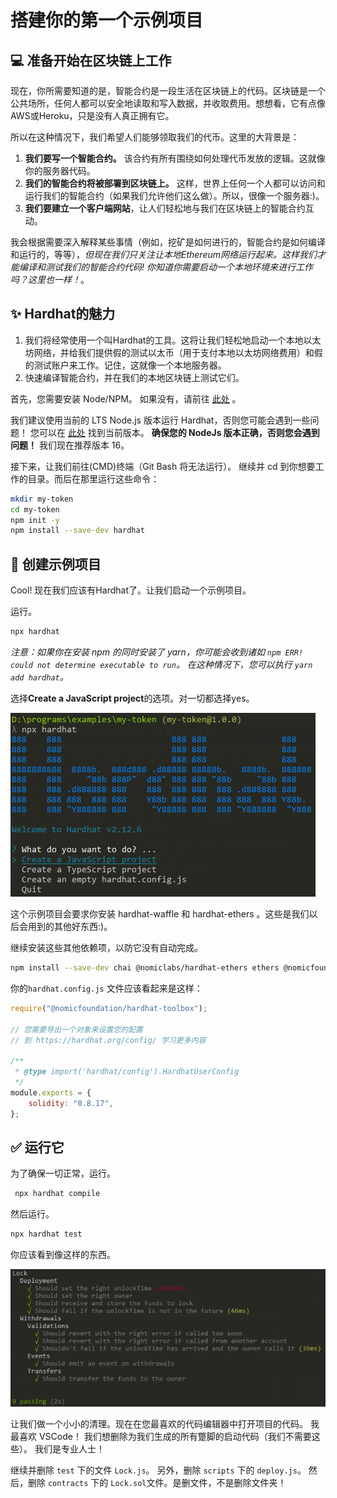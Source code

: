 # 搭建你的第一个示例项目

## 💻 准备开始在区块链上工作

现在，你所需要知道的是，智能合约是一段生活在区块链上的代码。区块链是一个公共场所，任何人都可以安全地读取和写入数据，并收取费用。想想看，它有点像AWS或Heroku，只是没有人真正拥有它。

所以在这种情况下，我们希望人们能够领取我们的代币。这里的大背景是：

1. **我们要写一个智能合约。** 该合约有所有围绕如何处理代币发放的逻辑。这就像你的服务器代码。
2. **我们的智能合约将被部署到区块链上。** 这样，世界上任何一个人都可以访问和运行我们的智能合约（如果我们允许他们这么做）。所以，很像一个服务器:)。
3. **我们要建立一个客户端网站**，让人们轻松地与我们在区块链上的智能合约互动。

我会根据需要深入解释某些事情（例如，挖矿是如何进行的，智能合约是如何编译和运行的，等等），*但现在我们只关注让本地Ethereum网络运行起来。这样我们才能编译和测试我们的智能合约代码! 你知道你需要启动一个本地环境来进行工作吗？这里也一样！*。

## ✨ Hardhat的魅力

1. 我们将经常使用一个叫Hardhat的工具。这将让我们轻松地启动一个本地以太坊网络，并给我们提供假的测试以太币（用于支付本地以太坊网络费用）和假的测试账户来工作。记住，这就像一个本地服务器。
2. 快速编译智能合约，并在我们的本地区块链上测试它们。

首先，您需要安装 Node/NPM。 如果没有，请前往 [此处](https://hardhat.org/tutorial/setting-up-the-environment.html) 。

我们建议使用当前的 LTS Node.js 版本运行 Hardhat，否则您可能会遇到一些问题！ 您可以在 [此处](https://nodejs.org/en/about/releases/) 找到当前版本。 **确保您的 NodeJs 版本正确，否则您会遇到问题！** 我们现在推荐版本 16。

接下来，让我们前往(CMD)终端（Git Bash 将无法运行）。 继续并 cd 到你想要工作的目录。而后在那里运行这些命令：

```bash
mkdir my-token
cd my-token
npm init -y
npm install --save-dev hardhat
```

## 🏨 创建示例项目

Cool! 现在我们应该有Hardhat了。让我们启动一个示例项目。

运行。

```bash
npx hardhat
```

*注意：如果你在安装 npm 的同时安装了 yarn，你可能会收到诸如 `npm ERR! could not determine executable to run`。 在这种情况下，您可以执行 `yarn add hardhat`。*

选择**Create a JavaScript project**的选项。对一切都选择yes。

![npx hardhat screenshot](https://raw.githubusercontent.com/Ed3Academy/blockchain-courses/main/Your_First_Token_DApp/images/npx-hardhat-screenshot.png)

这个示例项目会要求你安装 hardhat-waffle 和 hardhat-ethers 。这些是我们以后会用到的其他好东西:)。

继续安装这些其他依赖项，以防它没有自动完成。

```bash
npm install --save-dev chai @nomiclabs/hardhat-ethers ethers @nomicfoundation/hardhat-toolbox @nomicfoundation/hardhat-chai-matchers
```

你的`hardhat.config.js` 文件应该看起来是这样：

```javascript
require("@nomicfoundation/hardhat-toolbox");

// 您需要导出一个对象来设置您的配置
// 到 https://hardhat.org/config/ 学习更多内容

/**
 * @type import('hardhat/config').HardhatUserConfig
 */
module.exports = {
    solidity: "0.8.17",
};
```

## ✅ 运行它

为了确保一切正常，运行。

```bash
 npx hardhat compile
```

然后运行。

```bash
npx hardhat test
```

你应该看到像这样的东西。

![Lock.sol test result snapshot](../../images/test-lock-result-snapshot.png)

让我们做一个小小的清理。现在在您最喜欢的代码编辑器中打开项目的代码。 我最喜欢 VSCode！ 我们想删除为我们生成的所有蹩脚的启动代码（我们不需要这些）。 我们是专业人士！

继续并删除 `test` 下的文件 `Lock.js`。 另外，删除 `scripts` 下的 `deploy.js`。 然后，删除 `contracts` 下的 `Lock.sol`文件。是删文件，不是删除文件夹！
